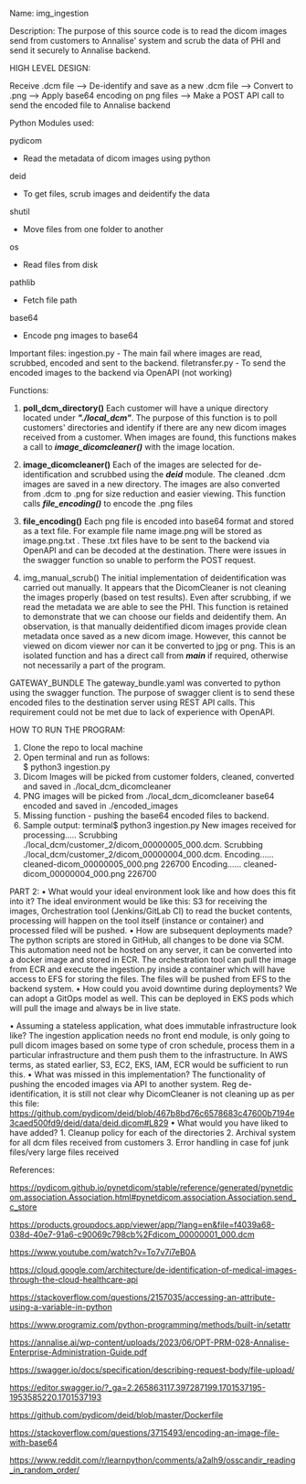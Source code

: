 Name: img_ingestion

Description:
The purpose of this source code is to read the dicom images send from customers to Annalise' system and scrub the data
of PHI and send it securely to Annalise backend.

HIGH LEVEL DESIGN:

Receive .dcm file --> De-identify and save as a new .dcm file --> Convert to .png --> Apply base64 encoding on png files
-->  Make a POST API call to send the encoded file to Annalise backend

Python Modules used:

pydicom

- Read the metadata of dicom images using python

deid

- To get files, scrub images and deidentify the data

shutil

- Move files from one folder to another

os

- Read files from disk

pathlib

- Fetch file path

base64

- Encode png images to base64

Important files:
ingestion.py - The main fail where images are read, scrubbed, encoded and sent to the backend. filetransfer.py - To send
the encoded images to the backend via OpenAPI (not working)

Functions:

1. **poll_dcm_directory()**
   Each customer will have a unique directory located under **_"./local_dcm"_**. The purpose of this function is to poll
   customers' directories and identify if there are any new dicom images received from a customer. When images are
   found, this functions makes a call to **_image_dicomcleaner()_** with the image location.

2. **image_dicomcleaner()**
   Each of the images are selected for de-identification and scrubbed using the **_deid_** module. The cleaned .dcm
   images are saved in a new directory. The images are also converted from .dcm to .png for size reduction and easier
   viewing. This function calls **_file_encoding()_** to encode the .png files

3. **file_encoding()**
   Each png file is encoded into base64 format and stored as a text file. For example file name image.png will be stored
   as image.png.txt . These .txt files have to be sent to the backend via OpenAPI and can be decoded at the destination.
   There were issues in the swagger function so unable to perform the POST request.

4. img_manual_scrub()
   The initial implementation of deidentification was carried out manually. It appears that the DicomCleaner is not
   cleaning the images properly (based on test results). Even after scrubbing, if we read the metadata we are able to
   see the PHI. This function is retained to demonstrate that we can choose our fields and deidentify them. An
   observation, is that manually deidentified dicom images provide clean metadata once saved as a new dicom image.
   However, this cannot be viewed on dicom viewer nor can it be converted to jpg or png. This is an isolated function
   and has a direct call from **_main_** if required, otherwise not necessarily a part of the program.

GATEWAY_BUNDLE The gateway_bundle.yaml was converted to python using the swagger function. The purpose of swagger client
is to send these encoded files to the destination server using REST API calls. This requirement could not be met due to
lack of experience with OpenAPI.

HOW TO RUN THE PROGRAM:

1. Clone the repo to local machine
2. Open terminal and run as follows:    
   $ python3 ingestion.py
3. Dicom Images will be picked from customer folders, cleaned, converted and saved in ./local_dcm_dicomcleaner
4. PNG images will be picked from ./local_dcm_dicomcleaner base64 encoded and saved in ./encoded_images
5. Missing function - pushing the base64 encoded files to backend.
6. Sample output:
   terminal$ python3 ingestion.py New images received for processing..... Scrubbing
   ./local_dcm/customer_2/dicom_00000005_000.dcm. Scrubbing ./local_dcm/customer_2/dicom_00000004_000.dcm.
   Encoding...... cleaned-dicom_00000005_000.png 226700 Encoding...... cleaned-dicom_00000004_000.png 226700

PART 2:
• What would your ideal environment look like and how does this fit into it? The ideal environment would be like this:
S3 for receiving the images, Orchestration tool (Jenkins/GitLab CI) to read the bucket contents, processing will happen
on the tool itself (instance or container) and processed filed will be pushed. • How are subsequent deployments made?
The python scripts are stored in GitHub, all changes to be done via SCM. This automation need not be hosted on any
server, it can be converted into a docker image and stored in ECR. The orchestration tool can pull the image from ECR
and execute the ingestion.py inside a container which will have access to EFS for storing the files. The files will be
pushed from EFS to the backend system. • How could you avoid downtime during deployments? We can adopt a GitOps model as
well. This can be deployed in EKS pods which will pull the image and always be in live state.

• Assuming a stateless application, what does immutable infrastructure look like? The ingestion application needs no
front end module, is only going to pull dicom images based on some type of cron schedule, process them in a particular
infrastructure and them push them to the infrastructure. In AWS terms, as stated earlier, S3, EC2, EKS, IAM, ECR would
be sufficient to run this. • What was missed in this implementation? The functionality of pushing the encoded images via
API to another system. Reg de-identification, it is still not clear why DicomCleaner is not cleaning up as per this
file:
https://github.com/pydicom/deid/blob/467b8bd76c6578683c47600b7194e3caed500fd9/deid/data/deid.dicom#L829
• What would you have liked to have added? 1. Cleanup policy for each of the directories 2. Archival system for all dcm
files received from customers 3. Error handling in case fof junk files/very large files received

References:

https://pydicom.github.io/pynetdicom/stable/reference/generated/pynetdicom.association.Association.html#pynetdicom.association.Association.send_c_store

https://products.groupdocs.app/viewer/app/?lang=en&file=f4039a68-038d-40e7-91a6-c90069c798cb%2Fdicom_00000001_000.dcm

https://www.youtube.com/watch?v=To7v7i7eB0A

https://cloud.google.com/architecture/de-identification-of-medical-images-through-the-cloud-healthcare-api

https://stackoverflow.com/questions/2157035/accessing-an-attribute-using-a-variable-in-python

https://www.programiz.com/python-programming/methods/built-in/setattr

https://annalise.ai/wp-content/uploads/2023/06/OPT-PRM-028-Annalise-Enterprise-Administration-Guide.pdf

https://swagger.io/docs/specification/describing-request-body/file-upload/

https://editor.swagger.io/?_ga=2.265863117.397287199.1701537195-1953585220.1701537193

https://github.com/pydicom/deid/blob/master/Dockerfile

https://stackoverflow.com/questions/3715493/encoding-an-image-file-with-base64

https://www.reddit.com/r/learnpython/comments/a2alh9/osscandir_reading_in_random_order/

